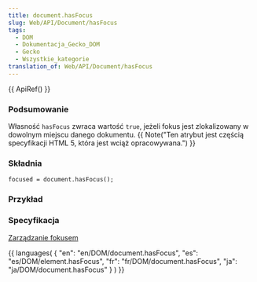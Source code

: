 ```yaml
---
title: document.hasFocus
slug: Web/API/Document/hasFocus
tags:
  - DOM
  - Dokumentacja_Gecko_DOM
  - Gecko
  - Wszystkie_kategorie
translation_of: Web/API/Document/hasFocus
---
```

{{ ApiRef() }}

### Podsumowanie

Własność `hasFocus` zwraca wartość `true`, jeżeli fokus jest zlokalizowany w dowolnym miejscu danego dokumentu. {{ Note("Ten atrybut jest częścią specyfikacji HTML 5, która jest wciąż opracowywana.") }}

### Składnia

    focused = document.hasFocus();

### Przykład

### Specyfikacja

[Zarządzanie fokusem](http://www.whatwg.org/specs/web-apps/current-work/#focus-management)









{{ languages( { "en": "en/DOM/document.hasFocus", "es": "es/DOM/element.hasFocus", "fr": "fr/DOM/document.hasFocus", "ja": "ja/DOM/document.hasFocus" } ) }}
